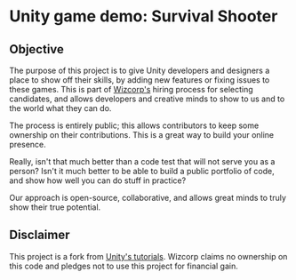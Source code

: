 # Unity game demo: Survival Shooter

## Objective

The purpose of this project is to give Unity developers and designers
a place to show off their skills, by adding new features
or fixing issues to these games. This is part of [Wizcorp's](http://www.wizcorp.jp)
hiring process for selecting candidates, and allows developers and creative minds
to show to us and to the world what they can do.

The process is entirely public; this allows contributors to keep some
ownership on their contributions. This is a great way to build your online
presence.

Really, isn't that much better than a code test that will not serve you
as a person? Isn't it much better to be able to build a public portfolio of
code, and show how well you can do stuff in practice?

Our approach is open-source, collaborative, and allows great minds to truly show their true potential.

## Disclaimer

This project is a fork from [Unity's tutorials](http://unity3d.com/learn/tutorials/modules).
Wizcorp claims no ownership on this code and pledges not to use this
project for financial gain.
